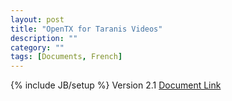 ```yaml
---
layout: post
title: "OpenTX for Taranis Videos"
description: ""
category: ""
tags: [Documents, French]
---
```

{% include JB/setup %}
Version 2.1
[Document Link](https://www.youtube.com/watch?v=g8iFgeUc7LY&feature=youtu.be&list=PLAzlGHCbKT8afkYdwZRL27O4baayvpHeQ)
